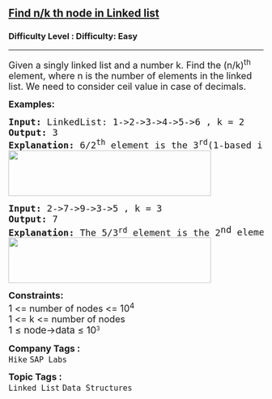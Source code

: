 <h2><a href="https://www.geeksforgeeks.org/problems/find-nk-th-node-in-linked-list/1?page=2&company=SAP%20Labs&sortBy=submissions">Find n/k th node in Linked list</a></h2><h3>Difficulty Level : Difficulty: Easy</h3><hr><div class="problems_problem_content__Xm_eO"><p><span style="font-size: 18px;">Given a singly linked list and a number k. Find the (n/k)<sup>th</sup> element, where n is the number of elements in the linked list. We need to consider ceil value in case of decimals.</span></p>
<p><strong style="font-size: 18px;">Examples:</strong></p>
<pre><span style="font-size: 18px;"><strong>Input: </strong>LinkedList: 1-&gt;2-&gt;3-&gt;4-&gt;5-&gt;6 , k = 2<br><strong>Output:</strong> 3<br><strong>Explanation: </strong>6/2<sup>th</sup>&nbsp;element is the 3<sup>rd</sup>(1-based indexing) element which is 3.<br><img src="https://media.geeksforgeeks.org/img-practice/prod/addEditProblem/700635/Web/Other/blobid0_1722110272.png" width="400" height="90"><br></span></pre>
<pre><span style="font-size: 18px;"><strong>Input:</strong> 2-&gt;7-&gt;9-&gt;3-&gt;5 , k = 3<br></span><span style="font-size: 18px;"><strong>Output: </strong>7<br></span><span style="font-size: 18px;"><strong>Explanation: </strong>The<strong> </strong></span><span style="font-size: 18px;">5/3</span><sup><span style="font-size: 15px;">rd</span></sup><span style="font-size: 18px;">&nbsp;element is the 2</span><sup style="font-size: 18px;">nd </sup><span style="font-size: 18px;">element as mentioned in the question that we need to consider ceil value in the case of decimals. So 2<sup>nd</sup> element is 7.<br><img src="https://media.geeksforgeeks.org/img-practice/prod/addEditProblem/700635/Web/Other/blobid1_1722110291.png" width="400" height="90"><br></span></pre>
<p><span style="font-size: 18px;"><strong>Constraints:&nbsp;</strong><br>1 &lt;= number of nodes &lt;= 10<sup>4</sup><br>1 &lt;= k &lt;=&nbsp;</span><span style="font-size: 18px;">number of nodes<br></span><span style="font-size: 18.6667px;">1 ≤ node-&gt;data ≤ 10</span><sup>3</sup><span style="font-size: 18px;"><br></span></p></div><p><span style=font-size:18px><strong>Company Tags : </strong><br><code>Hike</code>&nbsp;<code>SAP Labs</code>&nbsp;<br><p><span style=font-size:18px><strong>Topic Tags : </strong><br><code>Linked List</code>&nbsp;<code>Data Structures</code>&nbsp;